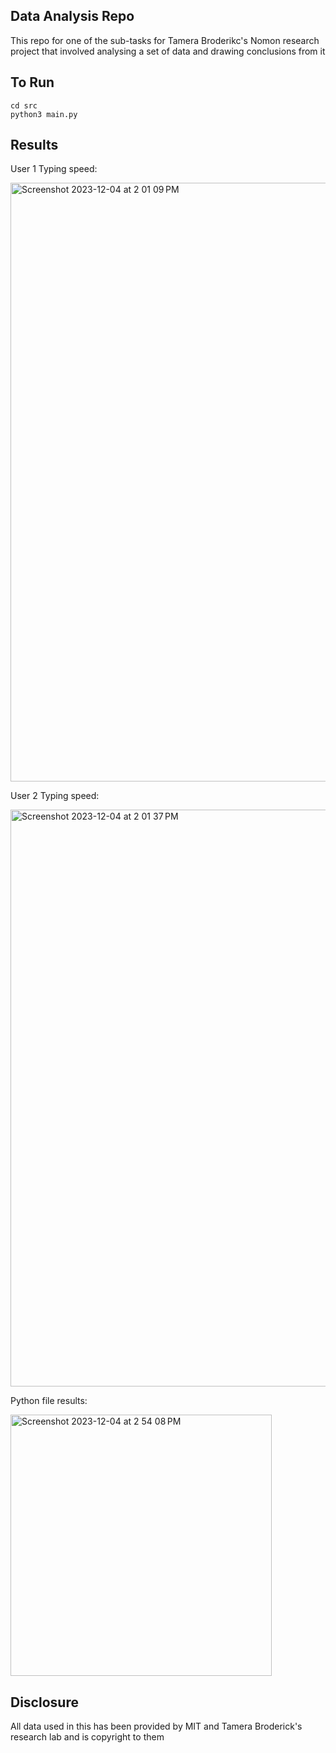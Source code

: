 **Data Analysis Repo**
--------------------

This repo for one of the sub-tasks for Tamera Broderikc's Nomon research project that involved analysing a set of data and drawing conclusions from it

**To Run**
----------------
```
cd src
python3 main.py
```

**Results**
---------------------------

User 1 Typing speed:

<img width="958" alt="Screenshot 2023-12-04 at 2 01 09 PM" src="https://github.com/zander-raycraft/Nomon-MIT/assets/99677330/96eb1cdd-c33b-4310-8e54-8fa97a348e82">


User 2 Typing speed:

<img width="923" alt="Screenshot 2023-12-04 at 2 01 37 PM" src="https://github.com/zander-raycraft/Nomon-MIT/assets/99677330/95a3d497-68ed-4ed8-96ae-92cd6e4e6a8d">


Python file results:

<img width="418" alt="Screenshot 2023-12-04 at 2 54 08 PM" src="https://github.com/zander-raycraft/Nomon-MIT/assets/99677330/e45ddb02-05da-4bf2-a6f8-4883443af6a0">



Disclosure
-----------------
All data used in this has been provided by MIT and Tamera Broderick's research lab and is copyright to them
